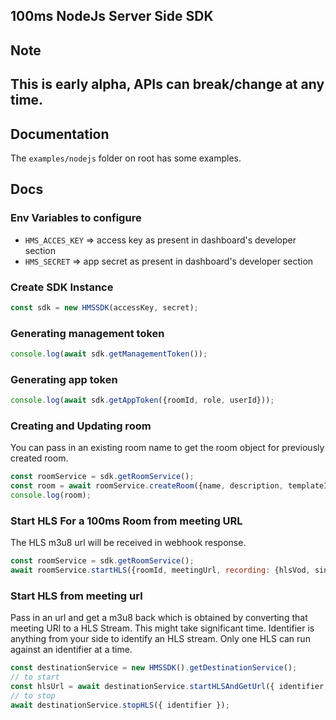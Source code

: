 ## 100ms NodeJs Server Side SDK

## Note
## This is early alpha, APIs can break/change at any time.

## Documentation

The `examples/nodejs` folder on root has some examples.


## Docs

### Env Variables to configure
- `HMS_ACCES_KEY` => access key as present in dashboard's developer section
- `HMS_SECRET` => app secret as present in dashboard's developer section

### Create SDK Instance

```js
const sdk = new HMSSDK(accessKey, secret);
```

### Generating management token

```js
console.log(await sdk.getManagementToken());
```

### Generating app token

```js
console.log(await sdk.getAppToken({roomId, role, userId}));
```

### Creating and Updating room

You can pass in an existing room name to get the room object for previously created room.

```js
const roomService = sdk.getRoomService();
const room = await roomService.createRoom({name, description, templateId, region});
console.log(room);
```

### Start HLS For a 100ms Room from meeting URL

The HLS m3u8 url will be received in webhook response.

```js
const roomService = sdk.getRoomService();
await roomService.startHLS({roomId, meetingUrl, recording: {hlsVod, singleFilePerLayer}});
```

### Start HLS from meeting url

Pass in an url and get a m3u8 back which is obtained by converting that meeting URl to a HLS Stream.
This might take significant time.
Identifier is anything from your side to identify an HLS stream. Only one HLS can run against an identifier at a time.

```js
const destinationService = new HMSSDK().getDestinationService();
// to start
const hlsUrl = await destinationService.startHLSAndGetUrl({ identifier, appUrl });
// to stop
await destinationService.stopHLS({ identifier });
```
